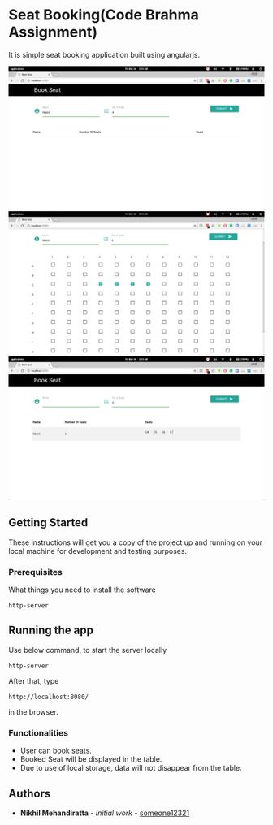 # Seat Booking(Code Brahma Assignment)

It is simple seat booking application built using angularjs.

![Screenshot](1.png)
![Screenshot](2.png)
![Screenshot](3.png)

## Getting Started

These instructions will get you a copy of the project up and running on your local machine for development and testing purposes.

### Prerequisites

What things you need to install the software

```
http-server
```


## Running the app

Use below command, to start the server locally
```
http-server
```
After that, type 
```
http://localhost:8080/
```
in the browser.

### Functionalities

* User can book seats.
* Booked Seat will be displayed in the table.
* Due to use of local storage, data will not disappear from the table.

## Authors

* **Nikhil Mehandiratta** - *Initial work* - [someone12321](https://github.com/someone12321)
